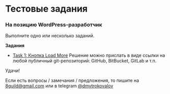 # Тестовые задания

### На позицию WordPress-разработчик

Выполните одно или несколько заданий.

**Задания**

- [Task 1: Кнопка Load More](wp-task1/README.md)
Решение можно прислать в виде ссылки на любой публичный git-репозиторий: GitHub, BitBucket, GitLab и т.п.

Удачи!

Если есть вопросы / замечания / предложения, то пишите на 8guild@gmail.com или в telegram [@dmytrokovalov](https://t.me/dmytrokovalov)